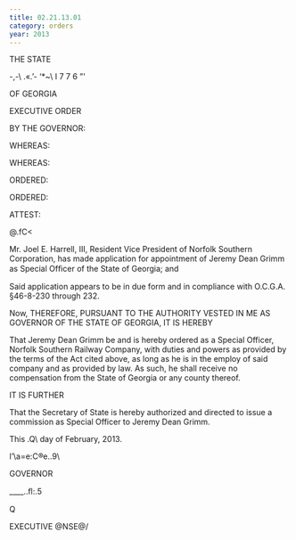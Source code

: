 ```yaml
---
title: 02.21.13.01
category: orders
year: 2013
---
```

THE STATE

   

-,-\ .«.’-
‘*~\ I 7 7 6 ”'

OF GEORGIA

EXECUTIVE ORDER

BY THE GOVERNOR:

WHEREAS:

WHEREAS:

ORDERED:

ORDERED:

ATTEST:

@.fC<

Mr. Joel E. Harrell, III, Resident Vice President of Norfolk
Southern Corporation, has made application for appointment of
Jeremy Dean Grimm as Special Ofﬁcer of the State of Georgia; and

Said application appears to be in due form and in compliance with
O.C.G.A. §46-8-230 through 232.

Now, THEREFORE, PURSUANT TO THE AUTHORITY VESTED IN ME
AS GOVERNOR OF THE STATE OF GEORGIA, IT IS HEREBY

That Jeremy Dean Grimm be and is hereby ordered as a Special
Officer, Norfolk Southern Railway Company, with duties and
powers as provided by the terms of the Act cited above, as long as
he is in the employ of said company and as provided by law. As
such, he shall receive no compensation from the State of Georgia or
any county thereof.

IT IS FURTHER

That the Secretary of State is hereby authorized and directed to
issue a commission as Special Officer to Jeremy Dean Grimm.

This .Q\ day of February, 2013.

l’\a=e:C®e..9\

GOVERNOR

____..ﬂ:.5

Q

EXECUTIVE @NSE@/

